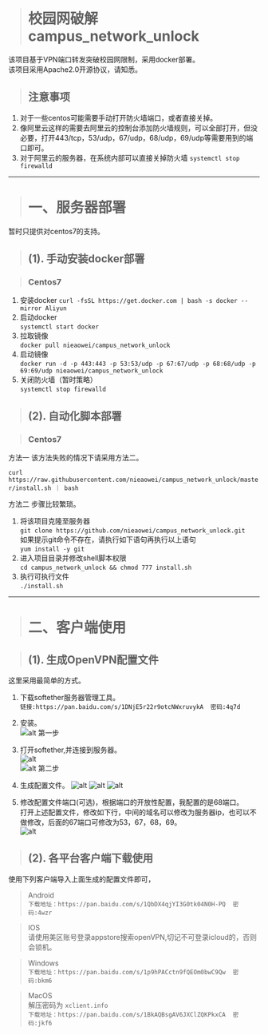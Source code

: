 ># 校园网破解 campus_network_unlock
该项目基于VPN端口转发突破校园网限制，采用docker部署。  
该项目采用Apache2.0开源协议，请知悉。  
>## 注意事项  
1. 对于一些centos可能需要手动打开防火墙端口，或者直接关掉。  
2. 像阿里云这样的需要去阿里云的控制台添加防火墙规则，可以全部打开，但没必要，打开443/tcp，53/udp，67/udp，68/udp，69/udp等需要用到的端口即可。  
3. 对于阿里云的服务器，在系统内部可以直接关掉防火墙 `systemctl stop firewalld`

---
># 一、服务器部署
暂时只提供对centos7的支持。
>## (1). 手动安装docker部署

>### Centos7
 1. 安装docker
`curl -fsSL https://get.docker.com | bash -s docker --mirror Aliyun` 
 2. 启动docker  
 `systemctl start docker`
 3. 拉取镜像  
 `docker pull nieaowei/campus_network_unlock`
 4. 启动镜像  
`docker run -d -p 443:443 -p 53:53/udp -p 67:67/udp -p 68:68/udp -p 69:69/udp nieaowei/campus_network_unlock`
 5. 关闭防火墙（暂时策略）  
 `systemctl stop firewalld`  

>## (2). 自动化脚本部署 

>### Centos7  

方法一 该方法失败的情况下请采用方法二。

`curl https://raw.githubusercontent.com/nieaowei/campus_network_unlock/master/install.sh ｜ bash`

方法二 步骤比较繁琐。  

1. 将该项目克隆至服务器  
`git clone https://github.com/nieaowei/campus_network_unlock.git`  
如果提示git命令不存在，请执行如下语句再执行以上语句  
`yum install -y git`
2. 进入项目目录并修改shell脚本权限  
`cd campus_network_unlock && chmod 777 install.sh`
3. 执行可执行文件  
`./install.sh`
  
---
># 二、客户端使用

> ## (1). 生成OpenVPN配置文件
这里采用最简单的方式。  
1. 下载softether服务器管理工具。  
`链接:https://pan.baidu.com/s/1DNjE5r22r9otcNWxruvykA  密码:4q7d`  

2. 安装。  
![alt 第一步](https://s2.ax1x.com/2019/09/26/unoHmT.jpg)  

3. 打开softether,并连接到服务器。  
![alt ](https://s2.ax1x.com/2019/09/26/unHdkF.jpg)  
![alt 第二步](https://s2.ax1x.com/2019/09/26/un7GVO.jpg)  

4. 生成配置文件。 
![alt ](https://s2.ax1x.com/2019/09/26/unHDp9.jpg)
![alt ](https://s2.ax1x.com/2019/09/26/unHrlR.jpg)
![alt ](https://s2.ax1x.com/2019/09/26/unH0fJ.jpg)  

5. 修改配置文件端口(可选)，根据端口的开放性配置，我配置的是68端口。  
打开上述配置文件，修改如下行，中间的域名可以修改为服务器ip，也可以不做修改，后面的67端口可修改为53，67，68，69。  
![alt ](https://s2.ax1x.com/2019/09/26/unb63j.jpg)
> ## (2). 各平台客户端下载使用  
使用下列客户端导入上面生成的配置文件即可，
> Android  
`下载地址：https://pan.baidu.com/s/1QbDX4qjYI3G0tk04N0H-PQ  密码:4wzr`  

> IOS  
请使用美区账号登录appstore搜索openVPN,切记不可登录icloud的，否则会锁机。  

> Windows  
`下载地址：https://pan.baidu.com/s/1p9hPACctn9fQEOm0bwC9Qw  密码:bkm6`  

> MacOS  
解压密码为 `xclient.info`  
`下载地址：https://pan.baidu.com/s/1BkAQBsgAV6JXClZQKPkxCA  密码:jkf6`
